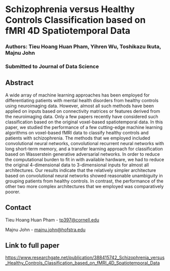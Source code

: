 # Schizophrenia versus Healthy Controls Classification based on fMRI 4D Spatiotemporal Data

### Authors: Tieu Hoang Huan Pham, Yihren Wu, Toshikazu Ikuta, Majnu John

### Submitted to Journal of Data Science

## Abstract

A wide array of machine learning approaches has been employed for differentiating patients with mental health disorders from healthy controls using neuroimaging data. However, almost all such methods have been applied on inputs based on connectivity matrices or features derived from the neuroimaging data. Only a few papers recently have considered such classification based on the original voxel-based spatiotemporal data. In this paper, we studied the performance of a few cutting-edge machine learning algorithms on voxel-based fMRI data to classify healthy controls and patients with schizophrenia. The methods that we employed included convolutional neural networks, convolutional recurrent neural networks with long short-term memory, and a transfer learning approach for classification based on Wasserstein generative adversarial networks. In order to reduce the computational burden to fit in with available hardware, we had to reduce the original 4-dimensional data to 3-dimensional inputs for almost all architectures. Our results indicate that the relatively simpler architecture based on convolutional neural networks showed reasonable unambiguity in grouping patients from healthy controls. In contrast, the performance of the other two more complex architectures that we employed was comparatively poorer.

## Contact

Tieu Hoang Huan Pham - tp397@cornell.edu

Majnu John - majnu.john@hofstra.edu

## Link to full paper

https://www.researchgate.net/publication/388415742_Schizophrenia_versus_Healthy_Controls_Classification_based_on_fMRI_4D_Spatiotemporal_Data






